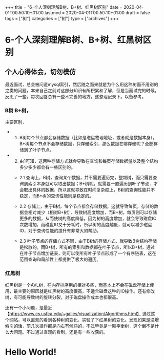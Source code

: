 +++
title = "6-个人深刻理解B树、B+树、红黑树区别"
date = 2020-04-01T00:50:10+01:00
lastmod = 2020-04-01T00:50:10+01:00
draft = false
tags = ["树"]
categories = ["树"]
type = ["archives"]
+++

# 6-个人深刻理解B树、B+树、红黑树区别

## 个人心得体会，切勿模仿

最近面试，总会被问道mysql索引，然后随之而来就是为什么用这种树而不用别的之类的问题，本来自己之前对这部分知识有所积累和了解，但是当面试完的时候，反思了一些，每次回答总有一些不完善的地方，遂整理记录下。以备参考。

### B树 B+树，
主要区别，
- 1. B树每个节点都会存储数据（比如是磁盘物理地址，或者就是数据本身），B+树每个节点不会存储数据，只存储索引，那么数据在哪存储呢？全部存储到了叶子节点。
- 2. 由1可知，这两种存储方式就会导致在查询和每页存储数据量以及整个结构多少多少都会有一些区别的。

   - 2.1 查询上，B树，查询某个数据，并不需要遍历完，整颗树，而只需要查询到索引本身就可以取出数据；B+树呢，就需要一直遍历到叶子节点，才会取出具体的数据，所以这就导致在时间复杂度上，B树的查询性能并不稳定，而B+树的查询性能则是稳定的。
  
   - 2.2 存储上，由于B树，每个节点都会存储数据，这就导致每页，存储的数据会相对减少（相对B+树），导致树高度增加，而B+树，每页则可以存储更多的数据，从而使树的高度降低，因为树的高度增加，就会导致磁盘IO次数增加，而磁盘IO又十分耗时，所以树的高度越低，就可以减少磁盘IO，对于查询性能的提升有非常大的帮助。
  
   - 2.3 叶子节点的存储方式不同，由于B树的存储方式，就导致B树结构存储是松散的，而B+树，所有的索引和数据都在叶子节点，所以B+树，通过在叶子节点增加链表，则可以使所有叶子节点形成了一个有序链表，这在范围查询和局部性上都提供了极大的遍历。

### 红黑树
红黑树是一个AVL树，在内存排序用的相对多些，而基本上不会在磁盘存储上使用，最主要的原因就是红黑树的高度很高，不适合磁盘这种的IO操作。还有修改树，有可能导致树的旋转分裂，对于磁盘操作成本也都很高。

还有一个小问题，是最近【https://www.cs.usfca.edu/~galles/visualization/Algorithms.html】 通过这个网站，可以直观的看到各种树的变化，实验了下红黑树的变化，发现如果是递增索引的话，前几次操作都是向右有倾斜的，不过毕竟是一颗平衡树，这个倒不是什么大问题。不过通过直观的看到，还是有一些收获的。





# Hello World!